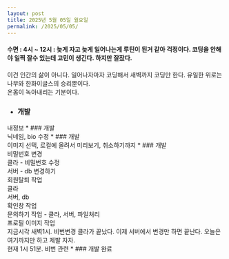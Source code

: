 ```yaml
---
layout: post
title: 2025년 5월 05일 월요일
permalink: /2025/05/05/
---
```

#### 수면 : 4시 ~ 12시 : 늦게 자고 늦게 일어나는게 루틴이 된거 같아 걱정이다. 코딩을 안해야 일찍 잘수 있는데 고민이 생긴다. 하지만 잘잤다.<br/>
이건 인간의 삶이 아니다. 일어나자마자 코딩해서 새벽까지 코딩만 한다.  유일한 위로는 나무와 한화이글스의 승리뿐이다.<br/>
온몸이 녹아내리는 기분이다.<br/>
* ### 개발<br/>
내정보 * ### 개발<br/>
닉네임, bio 수정 * ### 개발<br/>
이미지 선택, 로컬에 올려서 미리보기, 취소하기까지 * ### 개발<br/>
비밀번호 변경<br/>
클라 - 비밀번호 수정<br/>
서버 - db 변경하기<br/>
회원탈퇴 작업<br/>
클라<br/>
서버, db<br/>
확인창 작업<br/>
문의하기 작업 - 클라, 서버, 파일처리<br/>
프로필 이미지 작업<br/>
지금시각 새벽1시. 비번변경 클라가 끝났다. 이제 서버에서 변경만 하면 끝난다. 오늘은 여기까지만 하고 제발 자자.<br/>
현재 1시 51분. 비번 관련 * ### 개발 완료